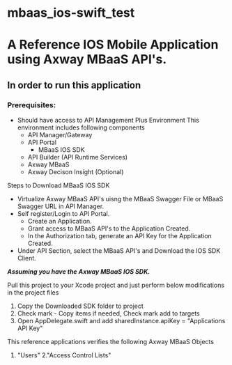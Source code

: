 # mbaas_ios-swift_test

# A Reference IOS Mobile Application using Axway MBaaS API's.</h1> #

## In order to run this application ##

### Prerequisites: ###

* Should have access to API Management Plus Environment This environment includes following components
  * API Manager/Gateway
  * API Portal
     * MBaaS IOS SDK
  * API Builder (API Runtime Services)
  * Axway MBaaS
  * Axway Decison Insight (Optional)
  
Steps to Download MBaaS IOS SDK

* Virtualize Axway MBaaS API's uisng the MBaaS Swagger File or MBaaS Swagger URL in API Manager.
* Self register/Login to API Portal.
  * Create an Application.
  * Grant access to MBaaS API's to the Application Created.
  * In the Authorization tab, generate an API Key for the Application Created.
* Under API Section, select the MBaaS API's and Download the IOS SDK Client.

***Assuming you have the Axway MBaaS IOS SDK.***

Pull this project to your Xcode project and just perform below modifications in the project files

  1. Copy the Downloaded SDK folder to project
  2. Check mark - Copy items if needed, Check mark add to targets
  3. Open AppDelegate.swift and add sharedInstance.apiKey = "Applications API Key"

This reference applications verifies the following Axway MBaaS Objects

  1. "Users"
  2."Access Control Lists"
